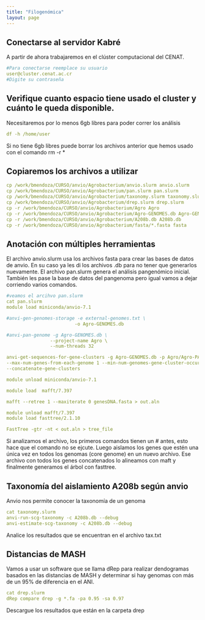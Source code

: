 ```yaml
---
title: "Filogenómica"
layout: page
---
```

## Conectarse al servidor Kabré
A partir de ahora trabajaremos en el clúster computacional del CENAT.
```yml
#Para conectarse reemplace su usuario
user@cluster.cenat.ac.cr
#Digite su contraseña
```
## Verifique cuanto espacio tiene usado el cluster y cuánto le queda disponible. 
Necesitaremos por lo menos 6gb libres para poder correr los análisis
```yml
df -h /home/user
```
Si no tiene 6gb libres puede borrar los archivos anterior que hemos usado con el comando rm -r *
## Copiaremos los archivos a utilizar
```yml
cp /work/bmendoza/CURSO/anvio/Agrobacterium/anvio.slurm anvio.slurm
cp /work/bmendoza/CURSO/anvio/Agrobacterium/pan.slurm pan.slurm
cp /work/bmendoza/CURSO/anvio/Agrobacterium/taxonomy.slurm taxonomy.slurm
cp /work/bmendoza/CURSO/anvio/Agrobacterium/drep.slurm drep.slurm
cp -r /work/bmendoza/CURSO/anvio/Agrobacterium/Agro Agro
cp -r /work/bmendoza/CURSO/anvio/Agrobacterium/Agro-GENOMES.db Agro-GENOMES.db
cp -r /work/bmendoza/CURSO/anvio/Agrobacterium/A208b.db A208b.db
cp -r /work/bmendoza/CURSO/anvio/Agrobacterium/fasta/*.fasta fasta

```

## Anotación con múltiples herramientas 
El archivo anvio.slurm usa los archivos fasta para crear las bases de datos de anvio.
En su caso ya les di los archivos .db para no tener que generarlos nuevamente.
El archivo pan.slurm genera el análisis pangenómico inicial. También les pase la base de datos del pangenoma pero igual vamos a dejar corriendo varios comandos.
```yml
#veamos el arcihvo pan.slurm
cat pan.slurm
module load miniconda/anvio-7.1

#anvi-gen-genomes-storage -e external-genomes.txt \
                         -o Agro-GENOMES.db

#anvi-pan-genome -g Agro-GENOMES.db \
                --project-name Agro \
                --num-threads 32

anvi-get-sequences-for-gene-clusters -g Agro-GENOMES.db -p Agro/Agro-PAN.db -o genesDNA.fasta \
--max-num-genes-from-each-genome 1 --min-num-genomes-gene-cluster-occurs 41 --report-DNA-sequences \
--concatenate-gene-clusters

module unload miniconda/anvio-7.1

module load  mafft/7.397

mafft --retree 1 --maxiterate 0 genesDNA.fasta > out.aln

module unload mafft/7.397
module load fasttree/2.1.10

FastTree -gtr -nt < out.aln > tree_file
```
Si analizamos el archivo, los primeros comandos tienen un # antes, esto hace que el comando no se ejcute.
Luego aislamos los genes que estén una única vez en todos los genomas (core genome) en un nuevo archivo.
Ese archivo con todos los genes concatenados lo alineamos con maft y finalmente generamos el árbol con fasttree. 

## Taxonomía del aislamiento A208b según anvio
Anvio nos permite conocer la taxonomía de un genoma
```yml
cat taxonomy.slurm
anvi-run-scg-taxonomy -c A208b.db --debug
anvi-estimate-scg-taxonomy -c A208b.db --debug
```
Analice los resultados que se encuentran en el archivo tax.txt

## Distancias de MASH 
Vamos a usar un software que se llama dRep para realizar dendogramas basados en las distancias de MASH y determinar si hay genomas con más de un 95% de diferencia en el ANI.
```yml
cat drep.slurm
dRep compare drep -g *.fa -pa 0.95 -sa 0.97
```
Descargue los resultados que están en la carpeta drep
